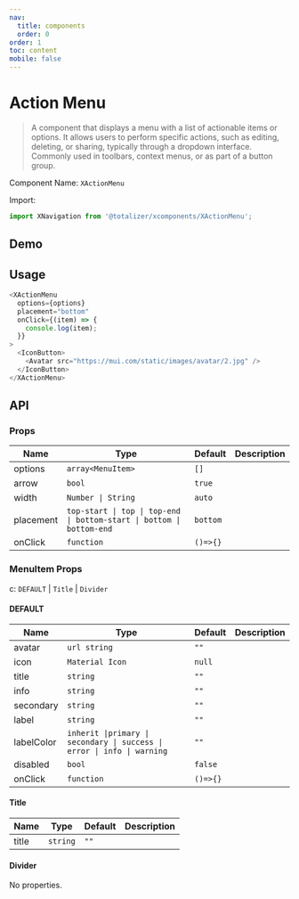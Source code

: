 ```yaml
---
nav:
  title: components
  order: 0
order: 1
toc: content
mobile: false
---
```



# Action Menu

> A component that displays a menu with a list of actionable items or options. It allows users to perform specific actions, such as editing, deleting, or sharing, typically through a dropdown interface. Commonly used in toolbars, context menus, or as part of a button group.


Component Name: `XActionMenu`

Import: 

``` js
import XNavigation from '@totalizer/xcomponents/XActionMenu';
```

## Demo

<code src="./examples/action-menu" ></code>

## Usage

``` js
<XActionMenu
  options={options}
  placement="bottom"
  onClick={(item) => {
    console.log(item);
  }}
>
  <IconButton>
    <Avatar src="https://mui.com/static/images/avatar/2.jpg" />
  </IconButton>
</XActionMenu>
```

## API

### Props

| Name      | Type                                                                  | Default  | Description |
| --------- | --------------------------------------------------------------------- | -------- | ----------- |
| options   | `array<MenuItem>`                                                     | `[]`     |             |
| arrow     | `bool`                                                                | `true`   |             |
| width     | `Number \| String`                                                    | `auto`   |             |
| placement | `top-start \| top \| top-end \| bottom-start \| bottom \| bottom-end` | `bottom` |             |
| onClick   | `function`                                                            | `()=>{}` |             |

### MenuItem Props

c: `DEFAULT` | `Title` | `Divider`


#### DEFAULT

| Name       | Type                                                                    | Default  | Description |
| ---------- | ----------------------------------------------------------------------- | -------- | ----------- |
| avatar     | `url string`                                                            | `""`     |             |
| icon       | `Material Icon`                                                         | `null`   |             |
| title      | `string`                                                                | `""`     |             |
| info       | `string`                                                                | `""`     |             |
| secondary  | `string`                                                                | `""`     |             |
| label      | `string`                                                                | `""`     |             |
| labelColor | `inherit \|primary \| secondary \| success \| error \| info \| warning` | `""`     |             |
| disabled   | `bool`                                                                  | `false`  |             |
| onClick    | `function`                                                              | `()=>{}` |             |

#### Title

| Name  | Type     | Default | Description |
| ----- | -------- | ------- | ----------- |
| title | `string` | `""`    |             |


#### Divider

No properties.